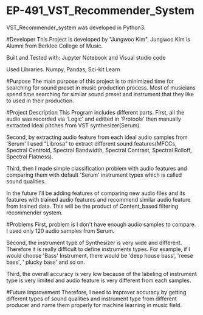 # EP-491_VST_Recommender_System
VST_Recommender_system was developed in Python3.

#Developer
This Project is developed by "Jungwoo Kim".
Jungwoo Kim is Alumni from Berklee College of Music.

Built and Tested with:
Jupyter Notebook and Visual studio code

Used Libraries.
Numpy, Pandas, Sci-kit Learn


#Purpose
The main purpose of this project is to minimized time for searching for sound preset in music production process.
Most of musicians spend time searching for similar sound preset and instrument that they like to used in their production.


#Project Description
This Program includes different parts. 
First, all the audio was recorded via 'Logic' and editted in 'Protools' then manually extracted ideal pitches from VST synthesizer(Serum).

Second, by extracting audio feature from each ideal audio samples from 'Serum' I used "Librosa"  to extract different sound features(MFCCs, Spectral Centroid, Spectral Bandwidth, Spectral Contrast, Spectral Rolloff, Spectral Flatness).

Third, then I made simple classification problem with audio features and comparing them with default 'Serum' instrument types which is called sound qualities.

In the future I'll be adding features of comparing new audio files and its features with trained audio features and recommend similar audio feature from trained data. This will be the product of Content_based filtering recommender system.


#Problems
First, problem is I don't have enough audio samples to compare. I used only 120 audio samples from Serum.

Second, the instrument type of Synthesizer is very wide and different. Therefore it is really difficult to define instruments types.  For example, if I would choose 'Bass' Instrument, there would be 'deep house bass', 'reese bass', ' plucky bass' and so on.

Third, the overall accuracy is very low because of the labeling of instrument type is very limited and audio feature is very different from each samples.


#Future improvement
Therefore, I need to improver accuracy by getting different types of sound qualities and instrument type from different producer and name them properly for machine learning in music field.



